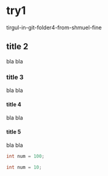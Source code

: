 # try1
tirgul-in-git-folder4-from-shmuel-fine
## title 2
bla bla
### title 3
bla bla 
#### title 4
bla bla
#### title 5
bla bla
```cpp
int num = 100;
```
```java
int num = 10;
```
